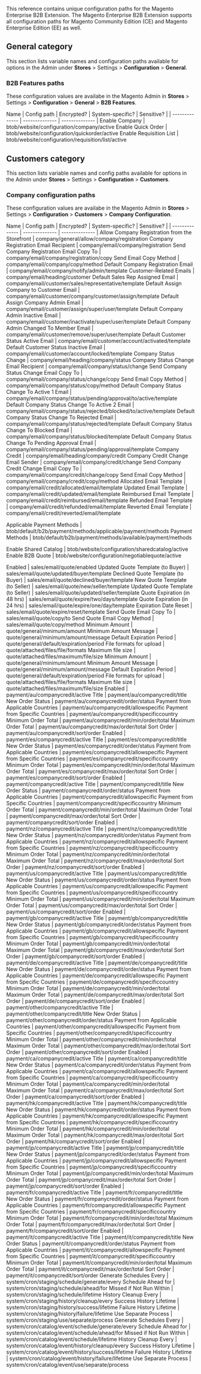 <div markdown=1>

This reference contains unique configuration paths for the Magento Enterprise B2B Extension. The Magento Enterprise B2B Extension supports all configuration paths for Magento Community Edition (CE) and Magento Enterprise Edition (EE) as well.

## General category
This section lists variable names and configuration paths available for options in the Admin under **Stores** > Settings > **Configuration** > **General**.

### B2B Features paths
These configuration values are availabe in the Magento Admin in **Stores** > Settings > **Configuration** > **General** > **B2B Features**.

Name   |  Config path  |  Encrypted?  |  System-specific?  |  Sensitive?  | 
 | -------------- | -------------- | -------------- | 
Enable Company | btob/website/configuration/company/active
Enable Quick Order | btob/website/configuration/quickorder/active
Enable Requisition List | btob/website/configuration/requisition/list/active

## Customers category
This section lists variable names and config paths available for options in the Admin under **Stores** > Settings > **Configuration** > **Customers**.

### Company configuration paths
These configuration values are availabe in the Magento Admin in **Stores** > Settings > **Configuration** > **Customers** > **Company Configuration**.

Name   |  Config path  |  Encrypted?  |  System-specific?  |  Sensitive?  | 
 | -------------- | -------------- | -------------- | 
Allow Company Registration from the Storefront  |  company/general/allow/company/registration
Company Registration Email Recipient  |  company/email/company/registration
Send Company Registration Email Copy To  |  company/email/company/registration/copy
Send Email Copy Method  |  company/email/company/copy/method
Default Company Registration Email  |  company/email/company/notify/admin/template
Customer-Related Emails  |  company/email/heading/customer
Default Sales Rep Assigned Email  |  company/email/customer/sales/representative/template
Default Assign Company to Customer Email  |  company/email/customer/company/customer/assign/template
Default Assign Company Admin Email  |  company/email/customer/assign/super/user/template
Default Company Admin Inactive Email  |  company/email/customer/inactivate/super/user/template
Default Company Admin Changed To Member Email  |  company/email/customer/remove/super/user/template
Default Customer Status Active Email  |  company/email/customer/account/activated/template
Default Customer Status Inactive Email  |  company/email/customer/account/locked/template
Company Status Change  |  company/email/heading/company/status
Company Status Change Email Recipient  |  company/email/company/status/change
Send Company Status Change Email Copy To  |  company/email/company/status/change/copy
Send Email Copy Method  |  company/email/company/status/copy/method
Default Company Status Change To Active 1 Email  |  company/email/company/status/pending/approval/to/active/template
Default Company Status Change To Active 2 Email  |  company/email/company/status/rejected/blocked/to/active/template
Default Company Status Change To Rejected Email  |  company/email/company/status/rejected/template
Default Company Status Change To Blocked Email  |  company/email/company/status/blocked/template
Default Company Status Change To Pending Approval Email  |  company/email/company/status/pending/approval/template
Company Credit  |  company/email/heading/company/credit
Company Credit Change Email Sender  |  company/email/company/credit/change
Send Company Credit Change Email Copy To  |  company/email/company/credit/change/copy
Send Email Copy Method  |  company/email/company/credit/copy/method
Allocated Email Template  |  company/email/credit/allocated/email/template
Updated Email Template  |  company/email/credit/updated/email/template
Reimbursed Email Template  |  company/email/credit/reimbursed/email/template
Refunded Email Template  |  company/email/credit/refunded/email/template
Reverted Email Template  |  company/email/credit/reverted/email/template


Applicable Payment Methods | btob/default/b2b/payment/methods/applicable/payment/methods
Payment Methods | btob/default/b2b/payment/methods/available/payment/methods

Enable Shared Catalog | btob/website/configuration/sharedcatalog/active
Enable B2B Quote | btob/website/configuration/negotiablequote/active



Enabled  |  sales/email/quote/enabled
Updated Quote Template (to Buyer)  |  sales/email/quote/updated/buyer/template
Declined Quote Template (to Buyer)  |  sales/email/quote/declined/buyer/template
New Quote Template (to Seller)  |  sales/email/quote/new/seller/template
Updated Quote Template (to Seller)  |  sales/email/quote/updated/seller/template
Quote Expiration (in 48 hrs)  |  sales/email/quote/expire/two/days/template
Quote Expiration (in 24 hrs)  |  sales/email/quote/expire/one/day/template
Expiration Date Reset  |  sales/email/quote/expire/reset/template
Send Quote Email Copy To  |  sales/email/quote/copy/to
Send Quote Email Copy Method  |  sales/email/quote/copy/method
Minimum Amount  |  quote/general/minimum/amount
Minimum Amount Message  |  quote/general/minimum/amount/message
Default Expiration Period  |  quote/general/default/expiration/period
File formats for upload  |  quote/attached/files/file/formats
Maximum file size  |  quote/attached/files/maximum/file/size
Minimum Amount | quote/general/minimum/amount
Minimum Amount Message | quote/general/minimum/amount/message
Default Expiration Period | quote/general/default/expiration/period
File formats for upload | quote/attached/files/file/formats
Maximum file size | quote/attached/files/maximum/file/size
Enabled | payment/au/companycredit/active
Title | payment/au/companycredit/title
New Order Status | payment/au/companycredit/order/status
Payment from Applicable Countries | payment/au/companycredit/allowspecific
Payment from Specific Countries | payment/au/companycredit/specificcountry
Minimum Order Total | payment/au/companycredit/min/order/total
Maximum Order Total | payment/au/companycredit/max/order/total
Sort Order | payment/au/companycredit/sort/order
Enabled | payment/es/companycredit/active
Title | payment/es/companycredit/title
New Order Status | payment/es/companycredit/order/status
Payment from Applicable Countries | payment/es/companycredit/allowspecific
Payment from Specific Countries | payment/es/companycredit/specificcountry
Minimum Order Total | payment/es/companycredit/min/order/total
Maximum Order Total | payment/es/companycredit/max/order/total
Sort Order | payment/es/companycredit/sort/order
Enabled | payment/companycredit/active
Title | payment/companycredit/title
New Order Status | payment/companycredit/order/status
Payment from Applicable Countries | payment/companycredit/allowspecific
Payment from Specific Countries | payment/companycredit/specificcountry
Minimum Order Total | payment/companycredit/min/order/total
Maximum Order Total | payment/companycredit/max/order/total
Sort Order | payment/companycredit/sort/order
Enabled | payment/nz/companycredit/active
Title | payment/nz/companycredit/title
New Order Status | payment/nz/companycredit/order/status
Payment from Applicable Countries | payment/nz/companycredit/allowspecific
Payment from Specific Countries | payment/nz/companycredit/specificcountry
Minimum Order Total | payment/nz/companycredit/min/order/total
Maximum Order Total | payment/nz/companycredit/max/order/total
Sort Order | payment/nz/companycredit/sort/order
Enabled | payment/us/companycredit/active
Title | payment/us/companycredit/title
New Order Status | payment/us/companycredit/order/status
Payment from Applicable Countries | payment/us/companycredit/allowspecific
Payment from Specific Countries | payment/us/companycredit/specificcountry
Minimum Order Total | payment/us/companycredit/min/order/total
Maximum Order Total | payment/us/companycredit/max/order/total
Sort Order | payment/us/companycredit/sort/order
Enabled | payment/gb/companycredit/active
Title | payment/gb/companycredit/title
New Order Status | payment/gb/companycredit/order/status
Payment from Applicable Countries | payment/gb/companycredit/allowspecific
Payment from Specific Countries | payment/gb/companycredit/specificcountry
Minimum Order Total | payment/gb/companycredit/min/order/total
Maximum Order Total | payment/gb/companycredit/max/order/total
Sort Order | payment/gb/companycredit/sort/order
Enabled | payment/de/companycredit/active
Title | payment/de/companycredit/title
New Order Status | payment/de/companycredit/order/status
Payment from Applicable Countries | payment/de/companycredit/allowspecific
Payment from Specific Countries | payment/de/companycredit/specificcountry
Minimum Order Total | payment/de/companycredit/min/order/total
Maximum Order Total | payment/de/companycredit/max/order/total
Sort Order | payment/de/companycredit/sort/order
Enabled | payment/other/companycredit/active
Title | payment/other/companycredit/title
New Order Status | payment/other/companycredit/order/status
Payment from Applicable Countries | payment/other/companycredit/allowspecific
Payment from Specific Countries | payment/other/companycredit/specificcountry
Minimum Order Total | payment/other/companycredit/min/order/total
Maximum Order Total | payment/other/companycredit/max/order/total
Sort Order | payment/other/companycredit/sort/order
Enabled | payment/ca/companycredit/active
Title | payment/ca/companycredit/title
New Order Status | payment/ca/companycredit/order/status
Payment from Applicable Countries | payment/ca/companycredit/allowspecific
Payment from Specific Countries | payment/ca/companycredit/specificcountry
Minimum Order Total | payment/ca/companycredit/min/order/total
Maximum Order Total | payment/ca/companycredit/max/order/total
Sort Order | payment/ca/companycredit/sort/order
Enabled | payment/hk/companycredit/active
Title | payment/hk/companycredit/title
New Order Status | payment/hk/companycredit/order/status
Payment from Applicable Countries | payment/hk/companycredit/allowspecific
Payment from Specific Countries | payment/hk/companycredit/specificcountry
Minimum Order Total | payment/hk/companycredit/min/order/total
Maximum Order Total | payment/hk/companycredit/max/order/total
Sort Order | payment/hk/companycredit/sort/order
Enabled | payment/jp/companycredit/active
Title | payment/jp/companycredit/title
New Order Status | payment/jp/companycredit/order/status
Payment from Applicable Countries | payment/jp/companycredit/allowspecific
Payment from Specific Countries | payment/jp/companycredit/specificcountry
Minimum Order Total | payment/jp/companycredit/min/order/total
Maximum Order Total | payment/jp/companycredit/max/order/total
Sort Order | payment/jp/companycredit/sort/order
Enabled | payment/fr/companycredit/active
Title | payment/fr/companycredit/title
New Order Status | payment/fr/companycredit/order/status
Payment from Applicable Countries | payment/fr/companycredit/allowspecific
Payment from Specific Countries | payment/fr/companycredit/specificcountry
Minimum Order Total | payment/fr/companycredit/min/order/total
Maximum Order Total | payment/fr/companycredit/max/order/total
Sort Order | payment/fr/companycredit/sort/order
Enabled | payment/it/companycredit/active
Title | payment/it/companycredit/title
New Order Status | payment/it/companycredit/order/status
Payment from Applicable Countries | payment/it/companycredit/allowspecific
Payment from Specific Countries | payment/it/companycredit/specificcountry
Minimum Order Total | payment/it/companycredit/min/order/total
Maximum Order Total | payment/it/companycredit/max/order/total
Sort Order | payment/it/companycredit/sort/order
Generate Schedules Every | system/cron/staging/schedule/generate/every
Schedule Ahead for | system/cron/staging/schedule/ahead/for
Missed if Not Run Within | system/cron/staging/schedule/lifetime
History Cleanup Every | system/cron/staging/history/cleanup/every
Success History Lifetime | system/cron/staging/history/success/lifetime
Failure History Lifetime | system/cron/staging/history/failure/lifetime
Use Separate Process | system/cron/staging/use/separate/process
Generate Schedules Every | system/cron/catalog/event/schedule/generate/every
Schedule Ahead for | system/cron/catalog/event/schedule/ahead/for
Missed if Not Run Within | system/cron/catalog/event/schedule/lifetime
History Cleanup Every | system/cron/catalog/event/history/cleanup/every
Success History Lifetime | system/cron/catalog/event/history/success/lifetime
Failure History Lifetime | system/cron/catalog/event/history/failure/lifetime
Use Separate Process | system/cron/catalog/event/use/separate/process
